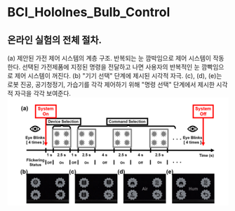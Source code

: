 # BCI_Hololnes_Bulb_Control

## 온라인 실험의 전체 절차. 
(a) 제안된 가전 제어 시스템의 계층 구조. 
반복되는 눈 깜박임으로 제어 시스템이 작동한다. 선택된 가전제품에 지정된 명령을 전달하고 나면 사용자의 반복적인 눈 깜빡임으로 제어 시스템이 꺼진다. 
(b) "기기 선택" 단계에 제시된 시각적 자극. (c), (d), (e)는 로봇 진공, 공기청정기, 가습기를 각각 제어하기 위해 "명령 선택" 단계에서 제시한 시각적 자극을 각각 보여준다.
![onlineExperimentProcedure](./images/onlineExperimentProcedure.png) <br>
